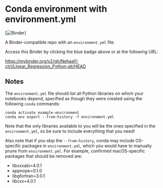 # Conda environment with environment.yml

[![Binder](https://mybinder.org/v2/gh/Nehaal1-ctrl/Linear_Regression_Python.git/HEAD)]

A Binder-compatible repo with an `environment.yml` file.

Access this Binder by clicking the blue badge above or at the following URL:

https://mybinder.org/v2/gh/Nehaal1-ctrl/Linear_Regression_Python.git/HEAD

## Notes
The `environment.yml` file should list all Python libraries on which your notebooks
depend, specified as though they were created using the following `conda` commands:

```
conda activate example-environment
conda env export --from-history -f environment.yml
```

Note that the only libraries available to you will be the ones specified in
the `environment.yml`, so be sure to include everything that you need! 

Also note that if you skip the `--from-history`, conda may include OS-specific
packages in `environment.yml`, which you would have to manually prune from
`environment.yml`.  For example, confirmed macOS-specific packages that should
be removed are:

* libcxxabi=4.0.1
* appnope=0.1.0
* libgfortran=3.0.1
* libcxx=4.0.1
